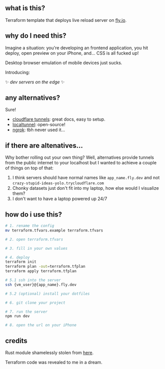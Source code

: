 ## what is this?

Terraform template that deploys live reload server on [fly.io](https://fly.io/).

## why do I need this?

Imagine a situation: you're developing an frontend application, you hit deploy, open preview on your iPhone, and... CSS is all fucked up!

Desktop browser emulation of mobile devices just sucks.

Introducing:

✨ _dev servers on the edge_ ✨

## any alternatives?

Sure!

-   [cloudflare tunnels](https://developers.cloudflare.com/pages/how-to/preview-with-cloudflare-tunnel): great docs, easy to setup.
-   [localtunnel](https://github.com/localtunnel/localtunnel): open-source!
-   [ngrok](https://ngrok.com/): tbh never used it...

## if there are altenatives...

Why bother rolling out your own thing? Well, alternatives provide tunnels from the public internet to your localhost but I wanted to achieve a couple of things on top of that:

1. I think servers should have normal names like `app_name.fly.dev` and not `crazy-stupid-ideas-yolo.trycloudflare.com`
2. Chonky datasets just don't fit into my laptop, how else would I visualize them?
3. I don't want to have a laptop powered up 24/7

## how do i use this?

```bash
# 1. rename the config
mv terraform.tfvars.example terraform.tfvars

# 2. open terraform.tfvars

# 3. fill in your own values

# 4. deploy
terraform init
terraform plan -out=terraform.tfplan
terraform apply terraform.tfplan

# 5.1 ssh into the server
ssh {vm_user}@{app_name}.fly.dev

# 5.2 (optional) install your dotfiles

# 6. git clone your project

# 7. run the server
npm run dev

# 8. open the url on your iPhone
```

## credits

Rust module shamelessly stolen from [here](https://fasterthanli.me/articles/remote-development-with-rust-on-fly-io).

Terraform code was revealed to me in a dream.
